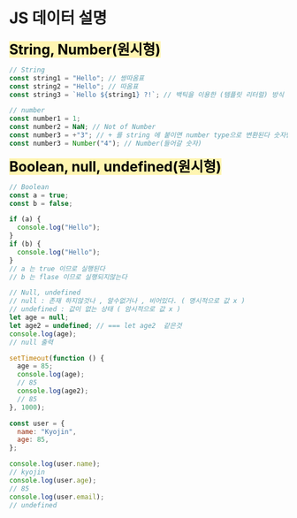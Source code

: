 # JS 데이터 설명

<span style="font-size:25px; background-color: rgb(255, 245, 177); color: black; font-weight:bold;">String, Number(원시형)</span>

```javascript
// String
const string1 = "Hello"; // 쌍따옴표
const string2 = "Hello"; // 따옴표
const string3 = `Hello ${string1} ?!`; // 백틱을 이용한 (템플릿 리터럴) 방식
```

```javascript
// number
const number1 = 1;
const number2 = NaN; // Not of Number
const number3 = +"3"; // + 를 string 에 붙이면 number type으로 변환된다 숫자만해당
const number3 = Number("4"); // Number(들어갈 숫자)
```

<span style="font-size:25px; background-color: rgb(255, 245, 177); color: black; font-weight:bold;">Boolean, null, undefined(원시형)</span>

```javascript
// Boolean
const a = true;
const b = false;

if (a) {
  console.log("Hello");
}
if (b) {
  console.log("Hello");
}
// a 는 true 이므로 실행된다
// b 는 flase 이므로 실행되지않는다
```

```javascript
// Null, undefined
// null : 존재 하지않것나 , 알수없거나 , 비어있다. ( 명시적으로 값 x )
// undefined : 값이 없는 상태 ( 암시적으로 값 x )
let age = null;
let age2 = undefined; // === let age2  같은것
console.log(age);
// null 출력

setTimeout(function () {
  age = 85;
  console.log(age);
  // 85
  console.log(age2);
  // 85
}, 1000);

const user = {
  name: "Kyojin",
  age: 85,
};

console.log(user.name);
// kyojin
console.log(user.age);
// 85
console.log(user.email);
// undefined
```

